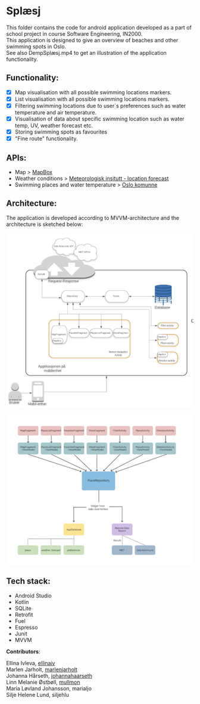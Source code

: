 # Splæsj </br>


This folder contains the code for android application developed as a part of school project in course Software Engineering, IN2000.</br>
This application is designed to give an overview of beaches and other swimming spots in Oslo.</br>
See also DempSplæsj.mp4 to get an illustration of the application functionality.</br>

## Functionality:
- [x] Map visualisation with all possible swimming locations markers.
- [x] List visualisation with all possible swimming locations markers.
- [x] Filtering swimming locations due to user´s preferences such as water temperature and air temperature.
- [x] Visualisation of data about specific swimming location such as water temp, UV, weather forecast etc.
- [x] Storing swimming spots as favourites
- [x] "Fine route" functionality.  

## APIs:
* Map > [MapBox](https://www.mapbox.com/)
* Weather conditions > [Meteorologisk insitutt - location forecast](https://api.met.no/weatherapi/locationforecast/2.0/documentation)
* Swimming places and water temperature > [Oslo komunne](http://oslokommune.msolution.no/friluft/badetemperaturer.jsp)

## Architecture:
The application is developed according to MVVM-architecture and the architecture is sketched below:</br>


![General architecture](./Architecture.png)


![MVVM-architecture](./MVVM.png)

## Tech stack:
* Android Studio
* Kotlin
* SQLite
* Retrofit
* Fuel
* Espresso 
* Junit
* MVVM

__Contributors__:</br>

Ellina Ivleva, [ellinaiv](https://github.com/ellinaiv)</br>
Marlen Jarholt, [marlenjarholt](https://github.com/marlenjarholt)</br>
Johanna Hårseth, [johannahaarseth](https://github.com/johannahaarseth)</br>
Linn Melanie Østbøll, [mullmon](https://github.com/mullmon)</br>
Maria Løvland Johansson, marialjo</br>
Silje Helene Lund, siljehlu</br>


